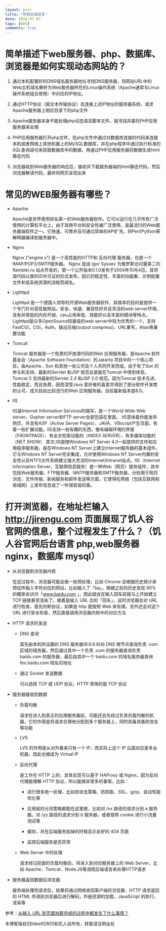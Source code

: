 ```yaml
---
layout: post
title: "熟悉后端语言"
date: 2016-07-07
tags: [Web]
comments: true
---
```


# 简单描述下web服务器、php、数据库、浏览器是如何实现动态网站的？

1. 通过本机配置好的DNS域名服务器地址寻找DNS服务器，将网站URL中的Web主机域名解析为Web服务器所在的Linux操作系统（Apache通常与Linux操作系统组合使用）中对应的IP地址。

2. 通过HTTP协议（超文本传输协议）去连接上述IP地址的服务器系统，请求Apache服务器上相应目录下的php文件

3. Apache服务器本身不能处理php动态语言脚本文件，就寻找并委托PHP应用服务器来处理

4. PHP应用服务器打开php文件，在php文件中通过对数据库连接的代码来连接本机或者网络上其他机器上的MySQL数据库，并在php程序中通过执行标准的SQL查询语句来获取数据库中的数据，再通过PHP应用服务器将数据生成html静态代码

5. 浏览器收到Web服务器的响应后，接收并下载服务器端的html静态代码，然后浏览器解读代码，最终将网页呈现出来

# 常见的WEB服务器有哪些？

* Apache

	Apache是世界使用排名第一的Web服务器软件。它可以运行在几乎所有广泛使用的计算机平台上，由于其跨平台和安全性被广泛使用，是最流行的Web服务器端软件之一。它快速、可靠并且可通过简单的API扩充，将Perl/Python等解释器编译到服务器中。

* Nginx

	Nginx ("engine x") 是一个高性能的HTTP和 反向代理 服务器，也是一个 IMAP/POP3/SMTP服务器。 Nginx 是由 Igor Sysoev 为俄罗斯访问量第二的 Rambler.ru 站点开发的，第一个公开版本0.1.0发布于2004年10月4日。其将源代码以类BSD许可证的形式发布，因它的稳定性、丰富的功能集、示例配置文件和低系统资源的消耗而闻名。

* Lighttpd

	Lighttpd 是一个德国人领导的开源Web服务器软件，其根本的目的是提供一个专门针对高性能网站，安全、快速、兼容性好并且灵活的web server环境。具有非常低的内存开销、cpu占用率低、效能好以及丰富的模块等特点。 Lighttpd是众多OpenSource轻量级的web server中较为优秀的一个。支持FastCGI，CGI，Auth，输出压缩(output compress)，URL重写，Alias等重要功能

* Tomcat

	Tomcat 服务器是一个免费的开放源代码的Web 应用服务器，是Apache 软件基金会（Apache Software Foundation）的Jakarta 项目中的一个核心项目，由Apache、Sun 和其他一些公司及个人共同开发而成。由于有了Sun 的参与和支持，最新的Servlet 和JSP 规范总是能在Tomcat 中得到体现，Tomcat 5 支持最新的Servlet 2.4 和JSP 2.0 规范。因为Tomcat 技术先进、性能稳定，而且免费，因而深受Java 爱好者的喜爱并得到了部分软件开发商的认可，成为目前比较流行的Web 应用服务器。目前最新版本是8.0。

* IIS

	IIS是Internet Information Services的缩写，是一个World Wide Web server。Gopher server和FTP server全部包容在里面。 IIS意味着你能发布网页，并且有ASP（Active Server Pages）、JAVA、VBscript产生页面，有着一些扩展功能。IIS支持一些有趣的东西，像有编辑环境的界面（FRONTPAGE）、有全文检索功能的（INDEX SERVER）、有多媒体功能的（NET SHOW） 其次,IIS是随Windows NT Server 4.0一起提供的文件和应用程序服务器，是在Windows NT Server上建立Internet服务器的基本组件。它与Windows NT Server完全集成，允许使用Windows NT Server内置的安全性以及NTFS文件系统建立强大灵活的Internet/Intranet站点。IIS（Internet Information Server，互联网信息服务）是一种Web（网页）服务组件，其中包括Web服务器、FTP服务器、NNTP服务器和SMTP服务器，分别用于网页浏览、文件传输、新闻服务和邮件发送等方面，它使得在网络（包括互联网和局域网）上发布信息成了一件很容易的事。
	
# 打开浏览器，在地址栏输入 http://jirengu.com 页面展现了饥人谷官网的信息，整个过程发生了什么？（饥人谷官网后台语言 php,web服务器 nginx，数据库 mysql）

* 从浏览器到浏览器内核

	在这过程中，浏览器可能会做一些预处理，比如 Chrome 会根据历史统计来预估所输入字符对应的网站，比如输入了「ba」，根据之前的历史发现 90% 的概率会访问「www.baidu.com 」，因此就会在输入回车前就马上开始建立 TCP 链接甚至渲染了。接着是输入 URL 后的「回车」，这时浏览器会对 URL 进行检查，首先判断协议，如果是 http 就按照 Web 来处理，另外还会对这个 URL 进行安全检查，然后直接调用浏览器内核中的对应方法
	
* HTTP 请求的发送

	* DNS 查询

		首先由本机所设置的 DNS 服务器(8.8.8.8)向 DNS 根节点查询负责 .com 区域的域务器，然后通过其中一个负责 .com 的服务器查询负责 baidu.com 的服务器，最后由其中一个 baidu.com 的域名服务器查询 fex.baidu.com 域名的地址
		
	* 通过 Socket 发送数据

		可以选择 TCP 或 UDP 协议，HTTP 常用的是 TCP 协议
		
* 服务器接收到数据

	* 负载均衡

		请求在进入到真正的应用服务器前，可能还会先经过负责负载均衡的机器，它的作用是将请求合理地分配到多个服务器上，同时具备具备防攻击等功能
		
	* LVS

		LVS 的作用是从对外看来只有一个 IP，而实际上这个 IP 后面对应是多台机器，因此也被成为 Virtual IP
		
	* 反向代理
		
		是工作在 HTTP 上的，具体实现可以基于 HAProxy 或 Nginx，因为反向代理能理解 HTTP 协议，所以能做非常多的事情，比如：

		* 进行很多统一处理，比如防攻击策略、防抓取、SSL、gzip、自动性能优化等

		* 应用层的分流策略都能在这里做，比如对 /xx 路径的请求分到 a 服务器，对 /yy 路径的请求分到 b 服务器，或者按照 cookie 进行小流量测试等

		* 缓存，并在后端服务挂掉的时候显示友好的 404 页面

		* 监控后端服务是否异常

	* Web Server 中的处理

		请求经过前面的负载均衡后，将进入到对应服务器上的 Web Server，比如 Apache、Tomcat、Node.JS等调用后端语言来处理HTTP请求
		
* 服务器返回数据后浏览器

	服务端处理完请求后，结果将通过网络发回客户端的浏览器，HTTP 请求返回的 HTML 传递到浏览器后进行解码，外链资源的加载，JavaScript 的执行，渲染等
	
	
参考：[从输入 URL 到页面加载完成的过程中都发生了什么事情？](http://fex.baidu.com/blog/2014/05/what-happen/)

本博客版权归lidee92805和饥人谷所有，转载请注明出处





